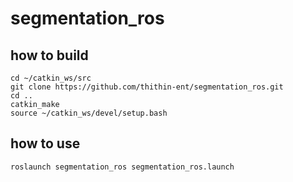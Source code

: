 # segmentation_ros

## how to build

```
cd ~/catkin_ws/src
git clone https://github.com/thithin-ent/segmentation_ros.git
cd ..
catkin_make
source ~/catkin_ws/devel/setup.bash
```

## how to use

```
roslaunch segmentation_ros segmentation_ros.launch
```

